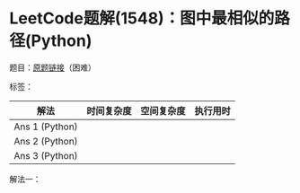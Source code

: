 # LeetCode题解(1548)：图中最相似的路径(Python)

题目：[原题链接](https://leetcode-cn.com/problems/the-most-similar-path-in-a-graph/)（困难）

标签：

| 解法           | 时间复杂度 | 空间复杂度 | 执行用时 |
| -------------- | ---------- | ---------- | -------- |
| Ans 1 (Python) |            |            |          |
| Ans 2 (Python) |            |            |          |
| Ans 3 (Python) |            |            |          |

解法一：

